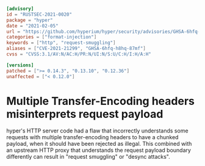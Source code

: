 ```toml
[advisory]
id = "RUSTSEC-2021-0020"
package = "hyper"
date = "2021-02-05"
url = "https://github.com/hyperium/hyper/security/advisories/GHSA-6hfq-h8hq-87mf"
categories = ["format-injection"]
keywords = ["http", "request-smuggling"]
aliases = ["CVE-2021-21299", "GHSA-6hfq-h8hq-87mf"]
cvss = "CVSS:3.1/AV:N/AC:H/PR:N/UI:N/S:U/C:H/I:H/A:H"

[versions]
patched = [">= 0.14.3", "0.13.10", "0.12.36"]
unaffected = ["< 0.12.0"]
```

# Multiple Transfer-Encoding headers misinterprets request payload

hyper's HTTP server code had a flaw that incorrectly understands some requests
with multiple transfer-encoding headers to have a chunked payload, when it
should have been rejected as illegal. This combined with an upstream HTTP proxy
that understands the request payload boundary differently can result in
"request smuggling" or "desync attacks".
